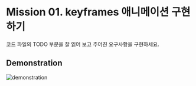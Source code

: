 # Mission 01. keyframes 애니메이션 구현하기

코드 파일의 TODO 부분을 잘 읽어 보고 주어진 요구사항을 구현하세요.

## Demonstration

![demonstration](https://user-images.githubusercontent.com/54662174/142085938-0c203256-f132-40e0-aee8-1f194ac9f255.gif)
